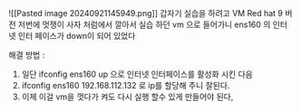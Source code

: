 ![[Pasted image 20240921145949.png]]
갑자기 실습을 하려고 VM Red hat 9 버전 저번에 멋쟁이 사자 처럼에서 깔아서 실습 하던 vm 으로 들어가니 ens160 의 인터넷 인터 페이스가 down이 되어 있었다 

해결 방법 : 
1. 일단 ifconfig ens160 up 으로 인터넷 인터페이스를 활성화 시킨 다음 
2. ifconfig ens160 192.168.112.132 로 ip를 할당해 주니 잘된다.
3. 이제 이걸 vm을 껏다가 켜도 다시 실행 할수 있게 만들어야 된다, 